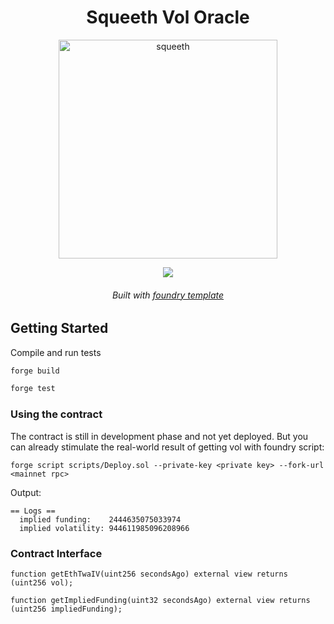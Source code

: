 <div align="center">
  <h1 align="center"> Squeeth Vol Oracle</h1>

<p align='center'>
    <!-- pics go here -->
    <img src='https://i.imgur.com/Qf6Ga0N.jpg' alt='squeeth' width="350" />
</p> 
<a href="https://github.com/antoncoding/vol-oracle/actions/workflows/CI.yml"><img src="https://github.com/antoncoding/vol-oracle/workflows/CI/badge.svg"> </a>

<h6 align="center"> Built with <a href="https://github.com/foundry-rs/forge-template"> foundry template</a>

</div>

## Getting Started

Compile and run tests

```sh
forge build

forge test
```

### Using the contract

The contract is still in development phase and not yet deployed. But you can already stimulate the real-world result of getting vol with foundry script:

```shell
forge script scripts/Deploy.sol --private-key <private key> --fork-url <mainnet rpc>
```

Output:

```shell
== Logs ==
  implied funding:    2444635075033974
  implied volatility: 944611985096208966

```

### Contract Interface

```solidity
function getEthTwaIV(uint256 secondsAgo) external view returns (uint256 vol);

function getImpliedFunding(uint32 secondsAgo) external view returns (uint256 impliedFunding);

```
